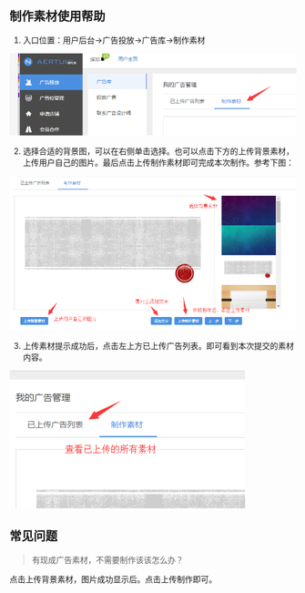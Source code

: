  ## 制作素材使用帮助
1. 入口位置：用户后台->广告投放->广告库->制作素材

 ![](/assets/QQ截图20161031095735.png)

2. 选择合适的背景图，可以在右侧单击选择。也可以点击下方的上传背景素材，上传用户自己的图片。最后点击上传制作素材即可完成本次制作。参考下图：

 ![](/assets/QQ截图20161031100102.png)

3. 上传素材提示成功后，点击左上方已上传广告列表。即可看到本次提交的素材内容。

 ![](/assets/QQ截图20161031100718.png)






## 常见问题

> 有现成广告素材，不需要制作该该怎么办？

点击上传背景素材，图片成功显示后。点击上传制作即可。
